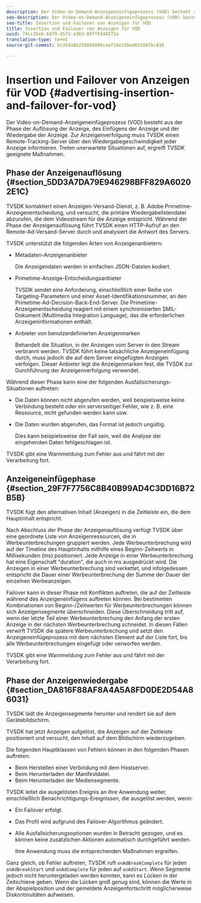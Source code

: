 ```yaml
---
description: Der Video-on-Demand-Anzeigeneinfügeprozess (VOD) besteht aus der Phase der Auflösung der Anzeige, des Einfügens der Anzeige und der Wiedergabe der Anzeige. Zur Anzeigenverfolgung muss TVSDK einen Remote-Tracking-Server über den Wiedergabegeschwindigkeit jeder Anzeige informieren. Treten unerwartete Situationen auf, ergreift TVSDK geeignete Maßnahmen.
seo-description: Der Video-on-Demand-Anzeigeneinfügeprozess (VOD) besteht aus der Phase der Auflösung der Anzeige, des Einfügens der Anzeige und der Wiedergabe der Anzeige. Zur Anzeigenverfolgung muss TVSDK einen Remote-Tracking-Server über den Wiedergabegeschwindigkeit jeder Anzeige informieren. Treten unerwartete Situationen auf, ergreift TVSDK geeignete Maßnahmen.
seo-title: Insertion und Failover von Anzeigen für VOD
title: Insertion und Failover von Anzeigen für VOD
uuid: 74cc35e6-6479-4572-a3b3-05ff6344272a
translation-type: tm+mt
source-git-commit: bc35da8b258056809ceaf18e33bed631047bc81b

---
```



# Insertion und Failover von Anzeigen für VOD {#advertising-insertion-and-failover-for-vod}

Der Video-on-Demand-Anzeigeneinfügeprozess (VOD) besteht aus der Phase der Auflösung der Anzeige, des Einfügens der Anzeige und der Wiedergabe der Anzeige. Zur Anzeigenverfolgung muss TVSDK einen Remote-Tracking-Server über den Wiedergabegeschwindigkeit jeder Anzeige informieren. Treten unerwartete Situationen auf, ergreift TVSDK geeignete Maßnahmen.

## Phase der Anzeigenauflösung {#section_5DD3A7DA79E946298BFF829A60202E1C}

TVSDK kontaktiert einen Anzeigen-Versand-Dienst, z. B. Adobe Primetime-Anzeigenentscheidung, und versucht, die primäre Wiedergabelistendatei abzurufen, die dem Videostream für die Anzeige entspricht. Während der Phase der Anzeigenauflösung führt TVSDK einen HTTP-Aufruf an den Remote-Ad-Versand-Server durch und analysiert die Antwort des Servers.

TVSDK unterstützt die folgenden Arten von Anzeigenanbietern:

* Metadaten-Anzeigenanbieter

   Die Anzeigendaten werden in einfachen JSON-Dateien kodiert.
* Primetime-Anzeige-Entscheidungsanbieter

   TVSDK sendet eine Anforderung, einschließlich einer Reihe von Targeting-Parametern und einer Asset-Identifikationsnummer, an den Primetime-Ad-Decision-Back-End-Server. Die Primetime-Anzeigenentscheidung reagiert mit einem synchronisierten SMIL-Dokument (Multimedia Integration Language), das die erforderlichen Anzeigeninformationen enthält.
* Anbieter von benutzerdefinierten Anzeigenmarken

   Behandelt die Situation, in der Anzeigen vom Server in den Stream verbrannt werden. TVSDK führt keine tatsächliche Anzeigeneinfügung durch, muss jedoch die auf dem Server eingefügten Anzeigen verfolgen. Dieser Anbieter legt die Anzeigenmarken fest, die TVSDK zur Durchführung der Anzeigenverfolgung verwendet.

Während dieser Phase kann eine der folgenden Ausfallsicherungs-Situationen auftreten:

* Die Daten können nicht abgerufen werden, weil beispielsweise keine Verbindung besteht oder ein serverseitiger Fehler, wie z. B. eine Ressource, nicht gefunden werden kann usw.
* Die Daten wurden abgerufen, das Format ist jedoch ungültig.

   Dies kann beispielsweise der Fall sein, weil die Analyse der eingehenden Daten fehlgeschlagen ist.

TVSDK gibt eine Warnmeldung zum Fehler aus und fährt mit der Verarbeitung fort.

## Anzeigeneinfügephase {#section_29F7F7756C8B40B99AD4C3DD16B72B5B}

TVSDK fügt den alternativen Inhalt (Anzeigen) in die Zeitleiste ein, die dem Hauptinhalt entspricht.

Nach Abschluss der Phase der Anzeigenauflösung verfügt TVSDK über eine geordnete Liste von Anzeigenressourcen, die in Werbeunterbrechungen gruppiert werden. Jede Werbeunterbrechung wird auf der Timeline des Hauptinhalts mithilfe eines Beginn-Zeitwerts in Millisekunden (ms) positioniert. Jede Anzeige in einer Werbeunterbrechung hat eine Eigenschaft &quot;duration&quot;, die auch in ms ausgedrückt wird. Die Anzeigen in einer Werbeunterbrechung sind verkettet, und infolgedessen entspricht die Dauer einer Werbeunterbrechung der Summe der Dauer der einzelnen Werbeanzeigen.

Failover kann in dieser Phase mit Konflikten auftreten, die auf der Zeitleiste während des Anzeigeneinfügens auftreten können. Bei bestimmten Kombinationen von Beginn-/Zeitwerten für Werbeunterbrechungen können sich Anzeigensegmente überschneiden. Diese Überschneidung tritt auf, wenn der letzte Teil einer Werbeunterbrechung den Anfang der ersten Anzeige in der nächsten Werbeunterbrechung schneidet. In diesen Fällen verwirft TVSDK die spätere Werbeunterbrechung und setzt den Anzeigeneinfügeprozess mit dem nächsten Element auf der Liste fort, bis alle Werbeunterbrechungen eingefügt oder verworfen werden.

TVSDK gibt eine Warnmeldung zum Fehler aus und fährt mit der Verarbeitung fort.

## Phase der Anzeigenwiedergabe {#section_DA816F88AF8A4A5A8FD0DE2D54A86031}

TVSDK lädt die Anzeigensegmente herunter und rendert sie auf dem Gerätebildschirm.

TVSDK hat jetzt Anzeigen aufgelöst, die Anzeigen auf der Zeitleiste positioniert und versucht, den Inhalt auf dem Bildschirm wiederzugeben.

Die folgenden Hauptklassen von Fehlern können in den folgenden Phasen auftreten:

* Beim Herstellen einer Verbindung mit dem Hostserver.
* Beim Herunterladen der Manifestdatei.
* Beim Herunterladen der Mediensegmente.

TVSDK leitet die ausgelösten Ereignis an Ihre Anwendung weiter, einschließlich Benachrichtigungs-Ereignissen, die ausgelöst werden, wenn:

* Ein Failover erfolgt.
* Das Profil wird aufgrund des Failover-Algorithmus geändert.
* Alle Ausfallsicherungsoptionen wurden in Betracht gezogen, und es können keine zusätzlichen Aktionen automatisch durchgeführt werden.

   Ihre Anwendung muss die entsprechenden Maßnahmen ergreifen.

Ganz gleich, ob Fehler auftreten, TVSDK ruft `onAdBreakComplete` für jeden `onAdBreakStart` und `onAdComplete` für jeden auf `onAdStart`. Wenn Segmente jedoch nicht heruntergeladen werden konnten, kann es Lücken in der Zeitschiene geben. Wenn die Lücken groß genug sind, können die Werte in der Abspielposition und der gemeldete Anzeigenfortschritt möglicherweise Diskontinuitäten aufweisen.